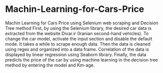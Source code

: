 # Machin-Learning-for-Cars-Price
Machin Learning for Cars Price using Selenium web scraping and Decision Tree method
First, by using the Selenium library, the desired car data is extracted from the website Divar.ir (Iranian second-hand vehicles). To change the car model, activate the input section and disable the default mode. It takes a while to scrape enough data.
Then the data is cleaned using regex and organized into a data frame.
Correlation of the data is displayed by linear regression using Seaborn library.
Finally, the data predicts the price of the car by using machine learning in the decision tree method by entering the model and Km-age.
